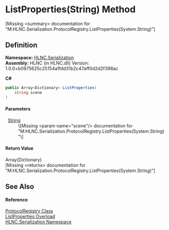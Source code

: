 # ListProperties(String) Method


\[Missing &lt;summary&gt; documentation for "M:HLNC.Serialization.ProtocolRegistry.ListProperties(System.String)"\]



## Definition
**Namespace:** <a href="N_HLNC_Serialization">HLNC.Serialization</a>  
**Assembly:** HLNC (in HLNC.dll) Version: 1.0.0+b0975625c25154a1fdd31b2c47aff0d2d2f398ac

**C#**
``` C#
public Array<Dictionary> ListProperties(
	string scene
)
```



#### Parameters
<dl><dt>  <a href="https://learn.microsoft.com/dotnet/api/system.string" target="_blank" rel="noopener noreferrer">String</a></dt><dd>\[Missing &lt;param name="scene"/&gt; documentation for "M:HLNC.Serialization.ProtocolRegistry.ListProperties(System.String)"\]</dd></dl>

#### Return Value
Array(Dictionary)  
\[Missing &lt;returns&gt; documentation for "M:HLNC.Serialization.ProtocolRegistry.ListProperties(System.String)"\]

## See Also


#### Reference
<a href="T_HLNC_Serialization_ProtocolRegistry">ProtocolRegistry Class</a>  
<a href="Overload_HLNC_Serialization_ProtocolRegistry_ListProperties">ListProperties Overload</a>  
<a href="N_HLNC_Serialization">HLNC.Serialization Namespace</a>  
